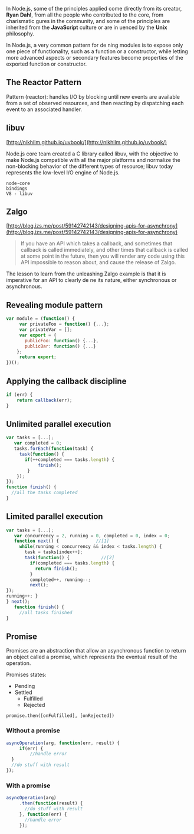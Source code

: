 In Node.js, some of the principles applied come directly from its creator, **Ryan Dahl**, from all the people who contributed to the core, from charismatic  gures in the community, and some of the principles are inherited from the **JavaScript** culture or are in uenced by the **Unix** philosophy.

In Node.js, a very common pattern for de ning modules is to expose only one piece of functionality, such as a function or a constructor, while letting more advanced aspects or secondary features become properties of the exported function or constructor.

## The Reactor Pattern

Pattern (reactor): handles I/O by blocking until new events are available from a set of observed resources, and then reacting by dispatching each event to an associated handler.

## libuv

[http://nikhilm.github.io/uvbook/](http://nikhilm.github.io/uvbook/)

Node.js core team created a C library called libuv, with the objective to make Node.js compatible with all the major platforms and normalize the non-blocking behavior of the different types of resource; libuv today represents the low-level I/O engine of Node.js.

```
node-core
bindings
V8 - libuv
```

## Zalgo

[http://blog.izs.me/post/59142742143/designing-apis-for-asynchrony](http://blog.izs.me/post/59142742143/designing-apis-for-asynchrony)

>If you have an API which takes a callback, and sometimes that callback is called immediately, and other times that callback is called at some point in the future, then you will render any code using this API impossible to reason about, and cause the release of Zalgo.

The lesson to learn from the unleashing Zalgo example is that it is imperative for an API to clearly de ne its nature, either synchronous or asynchronous.

## Revealing module pattern

```javascript
var module = (function() {
     var privateFoo = function() {...};
     var privateVar = [];
     var export = {
       publicFoo: function() {...},
       publicBar: function() {...}
    };
     return export;
})();
```

## Applying the callback discipline

```javascript
if (err) {
    return callback(err);
}
```

## Unlimited parallel execution

```javascript
var tasks = [...];
   var completed = 0;
   tasks.forEach(function(task) {
     task(function() {
       if(++completed === tasks.length) {
            finish(); 
        }
    });
});
function finish() {
  //all the tasks completed
}
```

## Limited parallel execution

```javascript
var tasks = [...];
   var concurrency = 2, running = 0, completed = 0, index = 0;
   function next() {              //[1]
     while(running < concurrency && index < tasks.length) {
       task = tasks[index++];
       task(function() {            //[2]
         if(completed === tasks.length) {
           return finish();
         }
         completed++, running--;
         next();
});
running++; }
} next();
   function finish() {
     //all tasks finished
}
```

## Promise

Promises are an abstraction that allow an asynchronous function to return an object called a promise, which represents the eventual result of the operation.

Promises states:

- Pending
- Settled
    - Fulfilled
    - Rejected

```
promise.then([onFulfilled], [onRejected])
```

### Without a promise

```javascript
asyncOperation(arg, function(err, result) {
     if(err) {
         //handle error
  }
  //do stuff with result
});
```

### With a promise

```javascript
asyncOperation(arg)
     .then(function(result) {
       //do stuff with result
     }, function(err) {
       //handle error
     });
```




